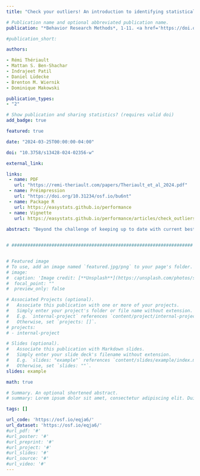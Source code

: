 ```yaml
---
title: "Check your outliers! An introduction to identifying statistical outliers in R with easystats"

# Publication name and optional abbreviated publication name.
publication: "*Behavior Research Methods*, 1-11. <a href='https://doi.org/10.3758/s13428-024-02356-w' target='_blank' rel='noopener noreferrer'>doi.org/10.3758/s13428-024-02356-w</a>"

#publication_short: 

authors:

- Rémi Thériault
- Mattan S. Ben-Shachar
- Indrajeet Patil
- Daniel Lüdecke
- Brenton M. Wiernik
- Dominique Makowski

publication_types:
- "2"

# Show publication and sharing statistics? (requires valid doi)
add_badge: true

featured: true

date: "2024-03-25T00:00:00-04:00"

doi: "10.3758/s13428-024-02356-w"

external_link:

links: 
 - name: PDF
   url: "https://remi-theriault.com/papers/Theriault_et_al_2024.pdf"
 - name: Préimpression
   url: "https://doi.org/10.31234/osf.io/bu6nt"
 - name: Package R
   url: https://easystats.github.io/performance
 - name: Vignette
   url: https://easystats.github.io/performance/articles/check_outliers
   
abstract: "Beyond the challenge of keeping up to date with current best practices regarding the diagnosis and treatment of outliers, an additional difficulty arises concerning the mathematical implementation of the recommended methods. Here, we provide an overview of current recommendations and best practices and demonstrate how they can easily and conveniently be implemented in the R statistical computing software, using the *{performance}* package of the *easystats* ecosystem. We cover univariate, multivariate, and model-based statistical outlier detection methods, their recommended threshold, standard output, and plotting methods. We conclude by reviewing the different theoretical types of outliers, whether to exclude or winsorize them, and the importance of transparency. A preprint of this paper is available at: https://doi.org/10.31234/osf.io/bu6nt."


# ####################################################################


# Featured image
# To use, add an image named `featured.jpg/png` to your page's folder. 
# image:
#  caption: 'Image credit: [**Unsplash**](https://unsplash.com/photos/s9CC2SKySJM)'
#  focal_point: ""
#  preview_only: false

# Associated Projects (optional).
#   Associate this publication with one or more of your projects.
#   Simply enter your project's folder or file name without extension.
#   E.g. `internal-project` references `content/project/internal-project/index.md`.
#   Otherwise, set `projects: []`.
# projects:
# - internal-project

# Slides (optional).
#   Associate this publication with Markdown slides.
#   Simply enter your slide deck's filename without extension.
#   E.g. `slides: "example"` references `content/slides/example/index.md`.
#   Otherwise, set `slides: ""`.
slides: example

math: true

# Summary. An optional shortened abstract.
# summary: Lorem ipsum dolor sit amet, consectetur adipiscing elit. Duis posuere tellus ac convallis placerat. Proin tincidunt magna sed ex sollicitudin condimentum.

tags: []

url_code: 'https://osf.io/eqja6/'
url_dataset: 'https://osf.io/eqja6/'
#url_pdf: '#'
#url_poster: '#'
#url_preprint: '#'
#url_project: '#'
#url_slides: '#'
#url_source: '#'
#url_video: '#'
---
```

